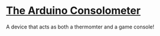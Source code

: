 # [The Arduino Consolometer](https://www.youtube.com/watch?v=Srl9ST27SpA)

A device that acts as both a thermomter and a game console!
